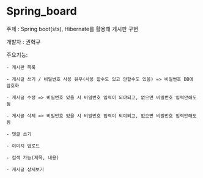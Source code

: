 # Spring_board

주제 : Spring boot(sts), Hibernate를 활용해 게시판 구현

개발자 : 권혁규

주요기능:

	- 게시판 목록

	- 게시글 쓰기 / 비밀번호 사용 유무(사용 할수도 있고 안할수도 있음) => 비밀번호 DB에 암호화

	- 게시글 수정 => 비밀번호 있을 시 비밀번호 입력이 되야되고, 없으면 비밀번호 입력안해도됨

	- 게시글 삭제 => 비밀번호 있을 시 비밀번호 입력이 되야되고, 없으면 비밀번호 입력안해도됨

	- 댓글 쓰기

	- 이미지 업로드

	- 검색 가능(제목, 내용)

	- 게시글 상세보기